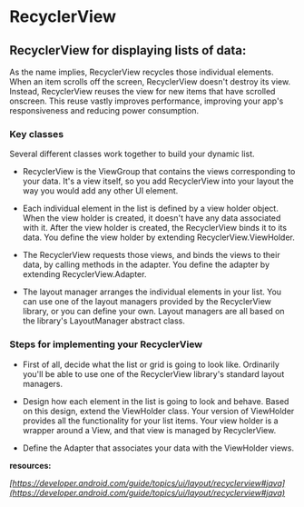 # RecyclerView


## RecyclerView for displaying lists of data:
As the name implies, RecyclerView recycles those individual elements. When an item scrolls off the screen, RecyclerView doesn't destroy its view. Instead, RecyclerView reuses the view for new items that have scrolled onscreen. This reuse vastly improves performance, improving your app's responsiveness and reducing power consumption.

### Key classes
Several different classes work together to build your dynamic list.

+ RecyclerView is the ViewGroup that contains the views corresponding to your data. It's a view itself, so you add RecyclerView into your layout the way you would add any other UI element.

+ Each individual element in the list is defined by a view holder object. When the view holder is created, it doesn't have any data associated with it. After the view holder is created, the RecyclerView binds it to its data. You define the view holder by extending RecyclerView.ViewHolder.

+ The RecyclerView requests those views, and binds the views to their data, by calling methods in the adapter. You define the adapter by extending RecyclerView.Adapter.

+ The layout manager arranges the individual elements in your list. You can use one of the layout managers provided by the RecyclerView library, or you can define your own. Layout managers are all based on the library's LayoutManager abstract class.


### Steps for implementing your RecyclerView

+ First of all, decide what the list or grid is going to look like. Ordinarily you'll be able to use one of the RecyclerView library's standard layout managers.

+ Design how each element in the list is going to look and behave. Based on this design, extend the ViewHolder class. Your version of ViewHolder provides all the functionality for your list items. Your view holder is a wrapper around a View, and that view is managed by RecyclerView.

+ Define the Adapter that associates your data with the ViewHolder views.


**resources:** 

*[https://developer.android.com/guide/topics/ui/layout/recyclerview#java](https://developer.android.com/guide/topics/ui/layout/recyclerview#java)*


